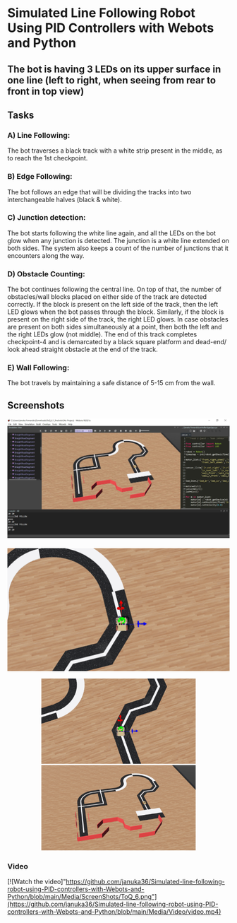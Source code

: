 # Simulated Line Following Robot Using PID Controllers with Webots and Python


<h2>
The bot is having 3 LEDs on its upper surface in one line (left to right, when seeing from rear to front in top view)</h2>


<h2>Tasks</h2>

<h3>A) Line Following:</h3>
<p>The bot traverses a black track with a white strip present in the middle, as to reach the 1st checkpoint.</p>
<h3>B) Edge Following:</h3>
<p>The bot follows an edge that will be dividing the tracks into two interchangeable halves (black & white).</p>
<h3>C) Junction detection:</h3>
<p>The bot starts following the white line again, and all the LEDs on the bot glow when any junction is detected. The junction is a white line extended on both sides. The system also keeps a count of the number of junctions that it encounters along the way.</p>
<h3>D) Obstacle Counting:</h3>
<p>The bot continues following the central line. On top of that, the number of obstacles/wall blocks placed on either side of the track are detected correctly. If the block is present on the left side of the track, then the left LED glows when the bot passes through the block. Similarly, if the block is present on the right side of the track, the right LED glows. In case obstacles are present on both sides simultaneously at a point, then both the left and the right LEDs glow (not middle). The end of this track completes checkpoint-4 and is demarcated by a black square platform and dead-end/ look ahead straight obstacle at the end of the track.</p>
<h3>E) Wall Following:</h3>
<p>The bot travels by maintaining a safe distance of 5-15 cm from the wall.</p>

<h2>Screenshots</h3>

<p align="center">
  <img style="padding-bottom: 20px"src="https://github.com/januka36/Simulated-line-following-robot-using-PID-controllers-with-Webots-and-Python/blob/main/Media/ScreenShots/Capture.JPG" width="550" title="hover text">
  <img src="https://github.com/januka36/Simulated-line-following-robot-using-PID-controllers-with-Webots-and-Python/blob/main/Media/ScreenShots/ToQ_6.png" width="550" title="hover text">
</p>
<p align="center">
  <img src="https://github.com/januka36/Simulated-line-following-robot-using-PID-controllers-with-Webots-and-Python/blob/main/Media/ScreenShots/ToQ_6_1.png" width="350" title="hover text">
  <img src="https://github.com/januka36/Simulated-line-following-robot-using-PID-controllers-with-Webots-and-Python/blob/main/Media/ScreenShots/ToQ_6_2.png" width="350" title="hover text">
</p>

<h3>Video</h3>

[![Watch the video]"https://github.com/januka36/Simulated-line-following-robot-using-PID-controllers-with-Webots-and-Python/blob/main/Media/ScreenShots/ToQ_6.png"](https://github.com/januka36/Simulated-line-following-robot-using-PID-controllers-with-Webots-and-Python/blob/main/Media/Video/video.mp4)

